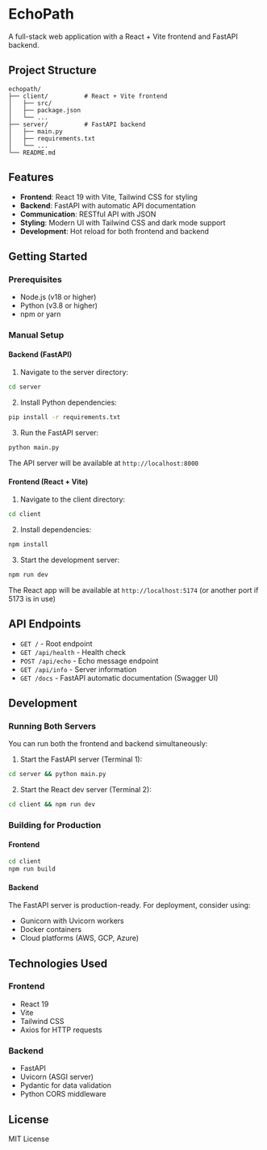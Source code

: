 # EchoPath

A full-stack web application with a React + Vite frontend and FastAPI backend.

## Project Structure

```
echopath/
├── client/          # React + Vite frontend
│   ├── src/
│   ├── package.json
│   └── ...
├── server/          # FastAPI backend
│   ├── main.py
│   ├── requirements.txt
│   └── ...
└── README.md
```

## Features

- **Frontend**: React 19 with Vite, Tailwind CSS for styling
- **Backend**: FastAPI with automatic API documentation
- **Communication**: RESTful API with JSON
- **Styling**: Modern UI with Tailwind CSS and dark mode support
- **Development**: Hot reload for both frontend and backend

## Getting Started

### Prerequisites

- Node.js (v18 or higher)
- Python (v3.8 or higher)
- npm or yarn


### Manual Setup

#### Backend (FastAPI)

1. Navigate to the server directory:
```bash
cd server
```

2. Install Python dependencies:
```bash
pip install -r requirements.txt
```

3. Run the FastAPI server:
```bash
python main.py
```

The API server will be available at `http://localhost:8000`

#### Frontend (React + Vite)

1. Navigate to the client directory:
```bash
cd client
```

2. Install dependencies:
```bash
npm install
```

3. Start the development server:
```bash
npm run dev
```

The React app will be available at `http://localhost:5174` (or another port if 5173 is in use)

## API Endpoints

- `GET /` - Root endpoint
- `GET /api/health` - Health check
- `POST /api/echo` - Echo message endpoint
- `GET /api/info` - Server information
- `GET /docs` - FastAPI automatic documentation (Swagger UI)

## Development

### Running Both Servers

You can run both the frontend and backend simultaneously:

1. Start the FastAPI server (Terminal 1):
```bash
cd server && python main.py
```

2. Start the React dev server (Terminal 2):
```bash
cd client && npm run dev
```

### Building for Production

#### Frontend
```bash
cd client
npm run build
```

#### Backend
The FastAPI server is production-ready. For deployment, consider using:
- Gunicorn with Uvicorn workers
- Docker containers
- Cloud platforms (AWS, GCP, Azure)

## Technologies Used

### Frontend
- React 19
- Vite
- Tailwind CSS
- Axios for HTTP requests

### Backend
- FastAPI
- Uvicorn (ASGI server)
- Pydantic for data validation
- Python CORS middleware

## License

MIT License
